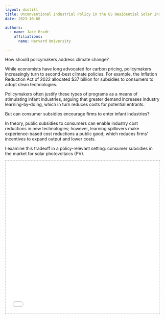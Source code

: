 ```yaml
---
layout: distill
title: Unconventional Industrial Policy in the US Residential Solar Industry
date: 2023-10-08

authors:
  - name: Jake Bradt
    affiliations:
      name: Harvard University

---
```


How should policymakers address climate change?

While economists have long advocated for carbon pricing, policymakers increasingly turn to second-best climate policies.  For example, the Inflation Reduction Act of 2022 allocated \$37 billion for subsidies to consumers to adopt clean technologies.

Policymakers often justify these types of programs as a means of stimulating infant industries, arguing that greater demand increases industry learning-by-doing, which in turn reduces costs for potential entrants. 

But can consumer subsidies encourage firms to enter infant industries? 

In theory, public subsidies to consumers can enable industry cost reductions in new technologies; however, learning spillovers make experience-based cost reductions a public good, which reduces firms' incentives to expand output and lower costs.

I examine this tradeoff in a policy-relevant setting: consumer subsidies in the market for solar photovoltaics (PV). 

<div class="l-page">
  <iframe src="{{ '/assets/plotly/p_mc_est.html' | relative_url }}" frameborder='0' scrolling='no' height="500px" width="100%" style="border: 1px dashed grey;"></iframe>
</div>